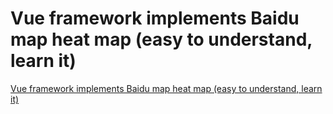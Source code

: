 # Vue framework implements Baidu map heat map (easy to understand, learn it)
[Vue framework implements Baidu map heat map (easy to understand, learn it)](https://aiwithcloud.com/2022/09/16/vue_framework_implements_baidu_map_heat_map_easy_to_understand_learn_it/)